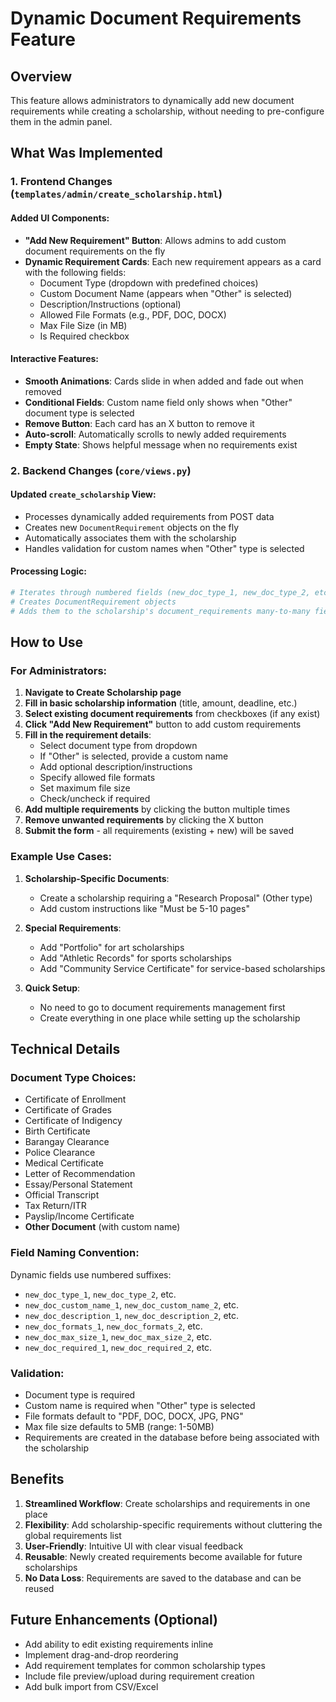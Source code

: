 # Dynamic Document Requirements Feature

## Overview
This feature allows administrators to dynamically add new document requirements while creating a scholarship, without needing to pre-configure them in the admin panel.

## What Was Implemented

### 1. Frontend Changes (`templates/admin/create_scholarship.html`)

#### Added UI Components:
- **"Add New Requirement" Button**: Allows admins to add custom document requirements on the fly
- **Dynamic Requirement Cards**: Each new requirement appears as a card with the following fields:
  - Document Type (dropdown with predefined choices)
  - Custom Document Name (appears when "Other" is selected)
  - Description/Instructions (optional)
  - Allowed File Formats (e.g., PDF, DOC, DOCX)
  - Max File Size (in MB)
  - Is Required checkbox

#### Interactive Features:
- **Smooth Animations**: Cards slide in when added and fade out when removed
- **Conditional Fields**: Custom name field only shows when "Other" document type is selected
- **Remove Button**: Each card has an X button to remove it
- **Auto-scroll**: Automatically scrolls to newly added requirements
- **Empty State**: Shows helpful message when no requirements exist

### 2. Backend Changes (`core/views.py`)

#### Updated `create_scholarship` View:
- Processes dynamically added requirements from POST data
- Creates new `DocumentRequirement` objects on the fly
- Automatically associates them with the scholarship
- Handles validation for custom names when "Other" type is selected

#### Processing Logic:
```python
# Iterates through numbered fields (new_doc_type_1, new_doc_type_2, etc.)
# Creates DocumentRequirement objects
# Adds them to the scholarship's document_requirements many-to-many field
```

## How to Use

### For Administrators:

1. **Navigate to Create Scholarship page**
2. **Fill in basic scholarship information** (title, amount, deadline, etc.)
3. **Select existing document requirements** from checkboxes (if any exist)
4. **Click "Add New Requirement"** button to add custom requirements
5. **Fill in the requirement details**:
   - Select document type from dropdown
   - If "Other" is selected, provide a custom name
   - Add optional description/instructions
   - Specify allowed file formats
   - Set maximum file size
   - Check/uncheck if required
6. **Add multiple requirements** by clicking the button multiple times
7. **Remove unwanted requirements** by clicking the X button
8. **Submit the form** - all requirements (existing + new) will be saved

### Example Use Cases:

1. **Scholarship-Specific Documents**:
   - Create a scholarship requiring a "Research Proposal" (Other type)
   - Add custom instructions like "Must be 5-10 pages"

2. **Special Requirements**:
   - Add "Portfolio" for art scholarships
   - Add "Athletic Records" for sports scholarships
   - Add "Community Service Certificate" for service-based scholarships

3. **Quick Setup**:
   - No need to go to document requirements management first
   - Create everything in one place while setting up the scholarship

## Technical Details

### Document Type Choices:
- Certificate of Enrollment
- Certificate of Grades
- Certificate of Indigency
- Birth Certificate
- Barangay Clearance
- Police Clearance
- Medical Certificate
- Letter of Recommendation
- Essay/Personal Statement
- Official Transcript
- Tax Return/ITR
- Payslip/Income Certificate
- **Other Document** (with custom name)

### Field Naming Convention:
Dynamic fields use numbered suffixes:
- `new_doc_type_1`, `new_doc_type_2`, etc.
- `new_doc_custom_name_1`, `new_doc_custom_name_2`, etc.
- `new_doc_description_1`, `new_doc_description_2`, etc.
- `new_doc_formats_1`, `new_doc_formats_2`, etc.
- `new_doc_max_size_1`, `new_doc_max_size_2`, etc.
- `new_doc_required_1`, `new_doc_required_2`, etc.

### Validation:
- Document type is required
- Custom name is required when "Other" type is selected
- File formats default to "PDF, DOC, DOCX, JPG, PNG"
- Max file size defaults to 5MB (range: 1-50MB)
- Requirements are created in the database before being associated with the scholarship

## Benefits

1. **Streamlined Workflow**: Create scholarships and requirements in one place
2. **Flexibility**: Add scholarship-specific requirements without cluttering the global requirements list
3. **User-Friendly**: Intuitive UI with clear visual feedback
4. **Reusable**: Newly created requirements become available for future scholarships
5. **No Data Loss**: Requirements are saved to the database and can be reused

## Future Enhancements (Optional)

- Add ability to edit existing requirements inline
- Implement drag-and-drop reordering
- Add requirement templates for common scholarship types
- Include file preview/upload during requirement creation
- Add bulk import from CSV/Excel
